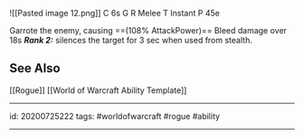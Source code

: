 ![[Pasted image 12.png]]
C 6s
G 
R Melee
T Instant
P 45e

Garrote the enemy, causing ==(108% AttackPower)== Bleed damage over 18s
**_Rank 2:_** silences the target for 3 sec when used from stealth.

## See Also
[[Rogue]]
[[World of Warcraft Ability Template]]

---

id: 20200725222
tags: #worldofwarcraft #rogue #ability

---
